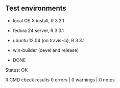 ## Test environments
* local OS X install, R 3.3.1
* fedora 24 server, R 3.3.1
* ubuntu 12.04 (on travis-ci), R 3.3.1
* win-builder (devel and release)

* DONE

Status: OK

R CMD check results
0 errors | 0 warnings | 0 notes

